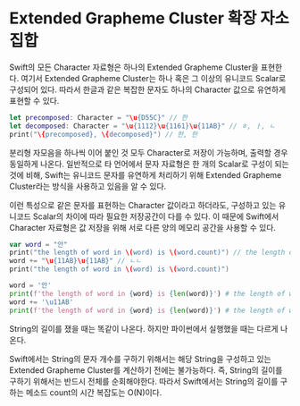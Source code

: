 # Extended Grapheme Cluster 확장 자소 집합

Swift의 모든 Character 자료형은 하나의 Extended Grapheme Cluster을 표현한다.
여기서 Extended Grapheme Cluster는 하나 혹은 그 이상의 유니코드 Scalar로 구성되어 있다.
따라서 한글과 같은 복잡한 문자도 하나의 Character 값으로 유연하게 표현할 수 있다.

```swift
let precomposed: Character = "\u{D55C}" // 한
let decomposed: Character = "\u{1112}\u{1161}\u{11AB}" // ㅎ, ㅏ, ㄴ
print("\{precomposed}, \{decomposed}") // 한, 한
```

분리형 자모음을 하나씩 이어 붙인 것 모두 Character로 저장이 가능하며, 출력할 경우 동일하게 나온다.
일반적으로 타 언어에서 문자 자료형은 한 개의 Scalar로 구성이 되는 것에 비해, Swift는 유니코드 문자를 유연하게
처리하기 위해 Extended Grapheme Cluster라는 방식을 사용하고 있음을 알 수 있다.

이런 특성으로 같은 문자를 표현하는 Character 값이라고 하더라도, 구성하고 있는 유니코드 Scalar의 차이에 따라
필요한 저장공간이 다를 수 있다. 이 때문에 Swift에서 Character 자료형은 값 저장을 위해 서로 다른 양의 메모리
공간을 사용할 수 있다.

```swift
var word = "안"
print("the length of word in \(word) is \(word.count)") // the length of word in 안 is 1
word += "\u{11AB}\u{11AB}" // ㄴㄴ
print("the length of word in \(word) is \(word.count)")
```

```python
word = '안'
print(f'the length of word in {word} is {len(word)}') # the length of word in 안 is 1
word += '\u11AB'
print(f'the length of word in {word} is {len(word)}') # the length of word in 안ᆫ is 2
```

String의 길이를 쟀을 때는 똑같이 나온다. 하지만 파이썬에서 실행했을 때는 다르게 나온다.

Swift에서는 String의 문자 개수를 구하기 위해서는 해당 String을 구성하고 있는 Extended Grapheme Cluster를
계산하기 전에는 불가능하다. 즉, String의 길이를 구하기 위해서는 반드시 전체를 순회해야한다.
따라서 Swift에서는 String의 길이를 구하는 메소드 count의 시간 복잡도는 O(N)이다.
